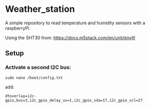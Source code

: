 # Weather_station

A simple repository to read temperature and humidity sensors with a raspberryPi.

Using the SHT30 from: https://docs.m5stack.com/en/unit/envIII

## Setup

### Activate a second I2C bus:
````
sudo nano /boot/config.txt
````
add:
````
dtoverlay=i2c-gpio,bus=3,i2c_gpio_delay_us=1,i2c_gpio_sda=17,i2c_gpio_scl=27
````
